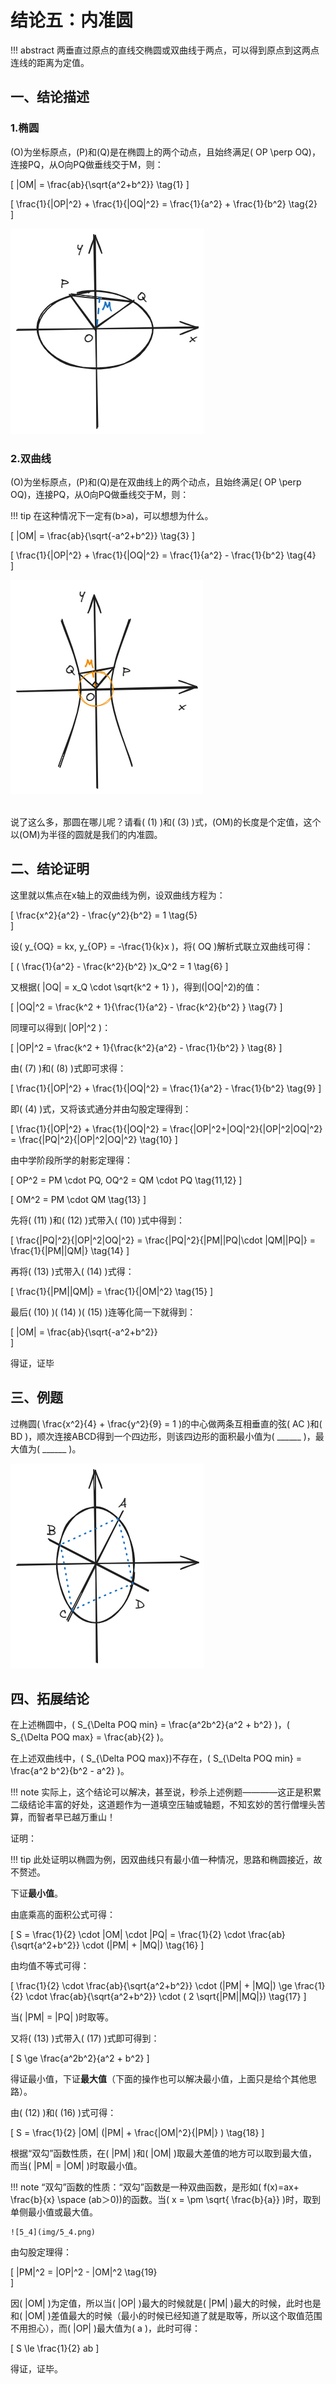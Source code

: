 # 结论五：内准圆

!!! abstract
    两垂直过原点的直线交椭圆或双曲线于两点，可以得到原点到这两点连线的距离为定值。

## 一、结论描述

### 1.椭圆

\(O\)为坐标原点，\(P\)和\(Q\)是在椭圆上的两个动点，且始终满足\( OP \perp OQ\)，连接PQ，从O向PQ做垂线交于M，则：

\[
|OM| = \frac{ab}{\sqrt{a^2+b^2}} \tag{1}
\]

\[
\frac{1}{|OP|^2} + \frac{1}{|OQ|^2} = \frac{1}{a^2} + \frac{1}{b^2} \tag{2}    
\]

![5_1](img/5_1.png)

### 2.双曲线

\(O\)为坐标原点，\(P\)和\(Q\)是在双曲线上的两个动点，且始终满足\( OP \perp OQ\)，连接PQ，从O向PQ做垂线交于M，则：

!!! tip
    在这种情况下一定有\(b>a\)，可以想想为什么。

\[
|OM| = \frac{ab}{\sqrt{-a^2+b^2}} \tag{3}
\]

\[
\frac{1}{|OP|^2} + \frac{1}{|OQ|^2} = \frac{1}{a^2} - \frac{1}{b^2} \tag{4}    
\]

![5_2](img/5_2.png)

<br>说了这么多，那圆在哪儿呢？请看\( (1) \)和\( (3) \)式，\(OM\)的长度是个定值，这个以\(OM\)为半径的圆就是我们的内准圆。

## 二、结论证明

这里就以焦点在x轴上的双曲线为例，设双曲线方程为：

\[
\frac{x^2}{a^2} - \frac{y^2}{b^2} = 1 \tag{5}    
\]

设\( y_{OQ} = kx, y_{OP} = -\frac{1}{k}x \)，将\( OQ \)解析式联立双曲线可得：

\[
( \frac{1}{a^2} - \frac{k^2}{b^2} )x_Q^2 = 1 \tag{6}
\]

又根据\( |OQ| = x_Q \cdot \sqrt{k^2 + 1} \)，得到\(|OQ|^2\)的值：

\[
|OQ|^2 = \frac{k^2 + 1}{\frac{1}{a^2} - \frac{k^2}{b^2} } \tag{7}
\]

同理可以得到\( |OP|^2 \)：

\[
|OP|^2 = \frac{k^2 + 1}{\frac{k^2}{a^2} - \frac{1}{b^2} }  \tag{8}
\]

由\( (7) \)和\( (8) \)式即可求得：

\[
\frac{1}{|OP|^2} + \frac{1}{|OQ|^2} = \frac{1}{a^2} - \frac{1}{b^2} \tag{9}
\]

即\( (4) \)式，又将该式通分并由勾股定理得到：

\[
\frac{1}{|OP|^2} + \frac{1}{|OQ|^2} = \frac{|OP|^2+|OQ|^2}{|OP|^2|OQ|^2} = \frac{|PQ|^2}{|OP|^2|OQ|^2} \tag{10}
\]

由中学阶段所学的射影定理得：

\[
OP^2 = PM \cdot PQ, OQ^2 = QM \cdot PQ \tag{11,12}
\]

\[
OM^2 = PM \cdot QM \tag{13}
\]

先将\( (11) \)和\( (12) \)式带入\( (10) \)式中得到：

\[
\frac{|PQ|^2}{|OP|^2|OQ|^2} = \frac{|PQ|^2}{|PM||PQ|\cdot |QM||PQ|} = \frac{1}{|PM||QM|} \tag{14}
\]

再将\( (13) \)式带入\( (14) \)式得：

\[
\frac{1}{|PM||QM|} = \frac{1}{|OM|^2} \tag{15}
\]

最后\( (10) \)\( (14) \)\( (15) \)连等化简一下就得到：

\[
|OM| = \frac{ab}{\sqrt{-a^2+b^2}}    
\]

得证，证毕

## 三、例题

过椭圆\( \frac{x^2}{4} + \frac{y^2}{9} = 1 \)的中心做两条互相垂直的弦\( AC \)和\( BD \)，顺次连接ABCD得到一个四边形，则该四边形的面积最小值为\( \_\_\_\_\_\_ \)，最大值为\( \_\_\_\_\_\_ \)。

![5_3](img/5_3.png)

## 四、拓展结论

在上述椭圆中，\( S_{\Delta POQ min} = \frac{a^2b^2}{a^2 + b^2} \)，\( S_{\Delta POQ max} = \frac{ab}{2} \)。

在上述双曲线中，\( S_{\Delta POQ max}\)不存在，\( S_{\Delta POQ min} = \frac{a^2 b^2}{b^2 - a^2} \)。

!!! note
    实际上，这个结论可以解决，甚至说，秒杀上述例题————这正是积累二级结论丰富的好处，这道题作为一道填空压轴或轴题，不知玄妙的苦行僧埋头苦算，而智者早已越万重山！

证明：

!!! tip
    此处证明以椭圆为例，因双曲线只有最小值一种情况，思路和椭圆接近，故不赘述。

下证**最小值**。

由底乘高的面积公式可得：

\[
S = \frac{1}{2} \cdot |OM| \cdot |PQ| = \frac{1}{2} \cdot \frac{ab}{\sqrt{a^2+b^2}} \cdot (|PM| + |MQ|) \tag{16}
\]

由均值不等式可得：

\[
\frac{1}{2} \cdot \frac{ab}{\sqrt{a^2+b^2}} \cdot (|PM| + |MQ|) \ge \frac{1}{2} \cdot \frac{ab}{\sqrt{a^2+b^2}} \cdot ( 2 \sqrt{|PM||MQ|}) \tag{17}
\]

当\( |PM| = |PQ| \)时取等。

又将\( (13) \)式带入\( (17) \)式即可得到：

\[
S \ge \frac{a^2b^2}{a^2 + b^2}
\]

得证最小值，下证**最大值**（下面的操作也可以解决最小值，上面只是给个其他思路）。

由\( (12) \)和\( (16) \)式可得：

\[
S = \frac{1}{2} |OM| (|PM| + \frac{|OM|^2}{|PM|} ) \tag{18}
\]

根据“双勾”函数性质，在\( |PM| \)和\( |OM| \)取最大差值的地方可以取到最大值，而当\( |PM| = |OM| \)时取最小值。

!!! note
    “双勾”函数的性质：“双勾”函数是一种双曲函数，是形如\( f(x)=ax+ \frac{b}{x} \space (ab＞0)\)的函数。当\( x = \pm \sqrt{ \frac{b}{a}} \)时，取到单侧最小值或最大值。

    ![5_4](img/5_4.png)

由勾股定理得：

\[
|PM|^2 = |OP|^2 - |OM|^2 \tag{19}    
\]

因\( |OM| \)为定值，所以当\( |OP| \)最大的时候就是\( |PM| \)最大的时候，此时也是和\( |OM| \)差值最大的时候（最小的时候已经知道了就是取等，所以这个取值范围不用担心），而\( |OP| \)最大值为\( a \)，此时可得：

\[
S \le \frac{1}{2} ab
\]

得证，证毕。